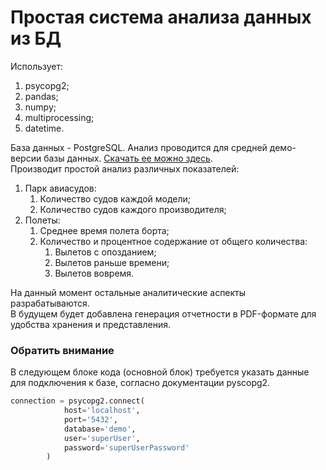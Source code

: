 # Простая система анализа данных из БД
Использует:
1. psycopg2; 
2. pandas;
3. numpy;
4. multiprocessing;
5. datetime.

База данных - PostgreSQL. Анализ проводится для средней демо-версии
базы данных. [Скачать ее можно здесь](https://postgrespro.ru/education/demodb).  
Производит простой анализ различных показателей:
1. Парк авиасудов:
    1. Количество судов каждой модели;
    2. Количество судов каждого производителя;
2. Полеты:
    1. Среднее время полета борта;
    2. Количество и процентное содержание от общего количества:
        1. Вылетов с опозданием;
        2. Вылетов раньше времени;
        3. Вылетов вовремя.
    
На данный момент остальные аналитические аспекты разрабатываются. <br>
В будущем будет добавлена генерация отчетности в PDF-формате для удобства
хранения и представления.<br>
### Обратить внимание
В следующем блоке кода (основной блок) требуется указать данные для подключения к базе,
 согласно документации pyscopg2.
```python
connection = psycopg2.connect(
            host='localhost',
            port='5432',
            database='demo',
            user='superUser',
            password='superUserPassword'
        )
```
